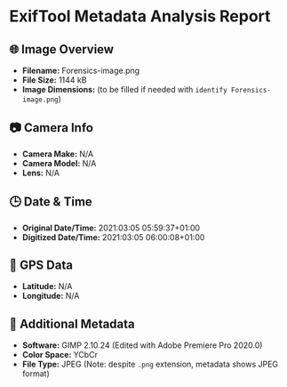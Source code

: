 # ExifTool Metadata Analysis Report

## 🌐 Image Overview
- **Filename:** Forensics-image.png
- **File Size:** 1144 kB
- **Image Dimensions:** (to be filled if needed with `identify Forensics-image.png`)

## 📷 Camera Info
- **Camera Make:** N/A
- **Camera Model:** N/A
- **Lens:** N/A

## 🕒 Date & Time
- **Original Date/Time:** 2021:03:05 05:59:37+01:00
- **Digitized Date/Time:** 2021:03:05 06:00:08+01:00

## 📍 GPS Data
- **Latitude:** N/A
- **Longitude:** N/A

## 📝 Additional Metadata
- **Software:** GIMP 2.10.24 (Edited with Adobe Premiere Pro 2020.0)
- **Color Space:** YCbCr
- **File Type:** JPEG (Note: despite `.png` extension, metadata shows JPEG format)
